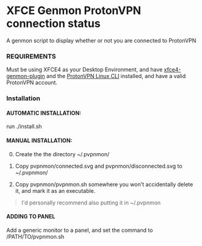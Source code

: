 # XFCE Genmon ProtonVPN connection status
A genmon script to display whether or not you are connected to ProtonVPN

### REQUIREMENTS
Must be using XFCE4 as your Desktop Environment, and have [xfce4-genmon-plugin](https://docs.xfce.org/panel-plugins/xfce4-genmon-plugin) and the [ProtonVPN Linux CLI](https://github.com/ProtonVPN/linux-cli) installed, and have a valid ProtonVPN account.

### Installation

#### AUTOMATIC INSTALLATION:

run ./install.sh

#### MANUAL INSTALLATION:
0. Create the the directory ~/.pvpnmon/

1. Copy pvpnmon/connected.svg and pvpnmon/disconnected.svg to ~/.pvpnmon/

2. Copy pvpnmon/pvpnmon.sh somewhere you won't accidentally delete it, and mark it as an executable.
> I'd personally recommend also putting it in ~/.pvpnmon

#### ADDING TO PANEL

Add a generic monitor to a panel, and set the command to /PATH/TO/pvpnmon.sh
